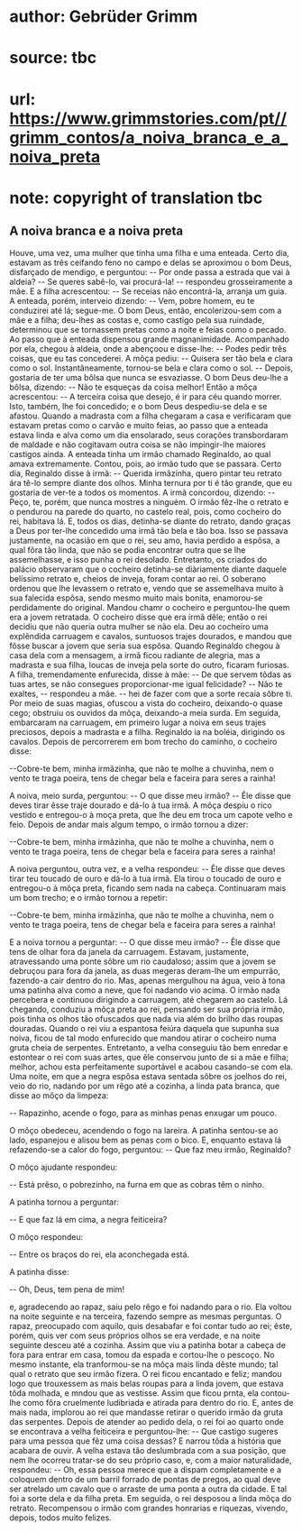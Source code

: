 # author: Gebrüder Grimm
# source: tbc
# url: https://www.grimmstories.com/pt//grimm_contos/a_noiva_branca_e_a_noiva_preta
# note: copyright of translation tbc

## A noiva branca e a noiva preta 

Houve, uma vez, uma mulher que tinha uma filha e uma enteada. Certo dia,
estavam as três ceifando feno no campo e delas se aproximou o bom Deus,
disfarçado de mendigo, e perguntou:
-- Por onde passa a estrada que vai à aldeia?
-- Se queres sabê-lo, vai procurá-la! -- respondeu grosseiramente a
mãe. E a filha acrescentou:
-- Se receias não encontrá-la, arranja um guia.
A enteada, porém, interveio dizendo:
-- Vem, pobre homem, eu te conduzirei até lá; segue-me.
O bom Deus, então, encolerizou-sem com a mãe e a filha; deu-lhes as
costas e, como castigo pela sua ruindade, determinou que se tornassem
pretas como a noite e feias como o pecado. Ao passo que à enteada
dispensou grande magnanimidade. Acompanhado por ela, chegou à aldeia,
onde a abençoou e disse-lhe:
-- Podes pedir três coisas, que eu tas concederei.
A môça pediu:
-- Quisera ser tão bela e clara como o sol.
Instantâneamente, tornou-se bela e clara como o sol.
-- Depois, gostaria de ter uma bôlsa que nunca se esvaziasse.
O bom Deus deu-lhe a bôlsa, dizendo:
-- Não te esqueças da coisa melhor!
Então a môça acrescentou:
-- A terceira coisa que desejo, é ir para céu quando morrer.
Isto, também, lhe foi concedido; e o bom Deus despediu-se dela e se
afastou.
Quando a madrasta com a filha chegaram a casa e verificaram que estavam
pretas como o carvão e muito feias, ao passo que a enteada estava linda
e alva como um dia ensolarado, seus corações transbordaram de maldade e
não cogitavam outra coisa se não impingir-lhe maiores castigos ainda.
A enteada tinha um irmão chamado Reginaldo, ao qual amava extremamente.
Contou, pois, ao irmão tudo que se passara.
Certo dia, Reginaldo disse à irmã:
-- Querida irmãzinha, quero pintar teu retrato ára tê-lo sempre diante
dos olhos. Minha ternura por ti é tão grande, que eu gostaria de ver-te
a todos os momentos.
A irmã concordou, dizendo:
-- Peço, te, porém, que nunca mostres a ninguém.
O irmão fêz-lhe o retrato e o pendurou na parede do quarto, no castelo
real, pois, como cocheiro do rei, habitava lá. E, todos os dias,
detinha-se diante do retrato, dando graças a Deus por ter-lhe concedido
uma irmã tão bela e tão boa.
Isso se passava justamente, na ocasião em que o rei, seu amo, havia
perdido a espôsa, a qual fôra tão linda, que não se podia encontrar
outra que se lhe assemelhasse, e isso punha o rei desolado.
Entretanto, os criados do palácio observaram que o cocheiro detinha-se
diàriamente diante daquele belíssimo retrato e, cheios de inveja, foram
contar ao rei.
O soberano ordenou que lhe levassem o retrato e, vendo que se
assemelhava muito à sua falecida espôsa, sendo mesmo muito mais bonita,
enamorou-se perdidamente do original.
Mandou chamr o cocheiro e perguntou-lhe quem era a jovem retratada. O
cocheiro disse que era irmã dêle; então o rei decidiu que não queria
outra mulher se não ela. Deu ao cocheiro uma explêndida carruagem e
cavalos, suntuosos trajes dourados, e mandou que fôsse buscar a jovem
que seria sua espôsa.
Quando Reginaldo chegou à casa dela com a mensagem, a irmã ficou
radiante de alegria, mas a madrasta e sua filha, loucas de inveja pela
sorte do outro, ficaram furiosas.
A filha, tremendamente enfurecida, disse à mãe:
-- De que servem tôdas as tuas artes, se não consegues proporcionar-me
igual felicidade?
-- Não te exaltes, -- respondeu a mãe. -- hei de fazer com que a
sorte recaia sôbre ti.
Por meio de suas magias, ofuscou a vista do cocheiro, deixando-o quase
cego; obstruiu os ouvidos da môça, deixando-a meia surda. Em seguida,
embarcaram na carruagem, em primeiro lugar a noiva em seus trajes
preciosos, depois a madrasta e a filha. Reginaldo ia na boléia,
dirigindo os cavalos. Depois de percorrerem em bom trecho do caminho, o
cocheiro disse:

--Cobre-te bem, minha irmãzinha,
que não te molhe a chuvinha,
nem o vento te traga poeira,
tens de chegar bela e faceira
para seres a rainha!

A noiva, meio surda, perguntou:
-- O que disse meu irmão?
-- Êle disse que deves tirar êsse traje dourado e dá-lo à tua irmã.
A môça despiu o rico vestido e entregou-o à moça preta, que lhe deu em
troca um capote velho e feio.
Depois de andar mais algum tempo, o irmão tornou a dizer:

--Cobre-te bem, minha irmãzinha,
que não te molhe a chuvinha,
nem o vento te traga poeira,
tens de chegar bela e faceira
para seres a rainha!

A noiva perguntou, outra vez, e a velha respondeu:
-- Êle disse que deves tirar teu toucado de ouro e dá-lo à tua irmã.
Ela tirou o toucado de ouro e entregou-o à môça preta, ficando sem nada
na cabeça.
Continuaram mais um bom trecho; e o irmão tornou a repetir:

--Cobre-te bem, minha irmãzinha,
que não te molhe a chuvinha,
nem o vento te traga poeira,
tens de chegar bela e faceira
para seres a rainha!

E a noiva tornou a perguntar:
-- O que disse meu irmão?
-- Êle disse que tens de olhar fora da janela da carruagem.
Estavam, justamente, atravessando uma ponte sôbre um rio caudaloso;
assim que a jovem se debruçou para fora da janela, as duas megeras
deram-lhe um empurrão, fazendo-a cair dentro do rio. Mas, apenas
mergulhou na água, veio à tona uma patinha alva como a neve, que foi
nadando vio acima.
O irmão nada percebera e continuou dirigindo a carruagem, até chegarem
ao castelo.
Lá chegando, conduziu a môça preta ao rei, pensando ser sua própria
irmão, pois tinha os olhos tão ofuscados que nada via além do brilho das
roupas douradas.
Quando o rei viu a espantosa feiúra daquela que supunha sua noiva, ficou
de tal modo enfurecido que mandou atirar o cocheiro numa gruta cheia de
serpentes. Entretanto, a velha conseguiu tão bem enredar e estontear o
rei com suas artes, que êle conservou junto de si a mãe e filha; melhor,
achou esta perfeitamente suportável e acabou casando-se com ela.
Uma noite, em que a negra espôsa estava sentada sôbre os joelhos do rei,
veio do rio, nadando por um rêgo até a cozinha, a linda pata branca, que
disse ao môço da limpeza:

-- Rapazinho, acende o fogo,
para as minhas penas enxugar um pouco.

O môço obedeceu, acendendo o fogo na lareira. A patinha sentou-se ao
lado, espanejou e alisou bem as penas com o bico. E, enquanto estava lá
refazendo-se a calor do fogo, perguntou:
-- Que faz meu irmão, Reginaldo?

O môço ajudante respondeu:

-- Está prêso, o pobrezinho,
na furna em que as cobras têm o ninho.

A patinha tornou a perguntar:

-- E que faz lá em cima,
a negra feiticeira?

O môço respondeu:

-- Entre os braços do rei,
ela aconchegada está.

A patinha disse:

-- Oh, Deus, tem pena de mim!

e, agradecendo ao rapaz, saiu pelo rêgo e foi nadando para o rio.
Ela voltou na noite seguinte e na terceira, fazendo sempre as mesmas
perguntas.
O rapaz, preocupado com aquilo, quis desabafar e foi contar tudo ao rei;
êste, porém, quis ver com seus próprios olhos se era verdade, e na noite
seguinte desceu até a cozinha. Assim que viu a patinha botar a cabeça de
fora para entrar em casa, tomou da espada e cortou-lhe o pescoço. No
mesmo instante, ela tranformou-se na môça mais linda dêste mundo; tal
qual o retrato que seu irmão fizera.
O rei ficou encantado e feliz; mandou logo que trouxessem as mais belas
roupas para a linda jovem, que estava tôda molhada, e mndou que as
vestisse.
Assim que ficou prnta, ela contou-lhe como fôra cruelmente ludibriada e
atirada para dentro do rio. E, antes de mais nada, implorou ao rei que
mandasse retirar o querido irmão da gruta das serpentes. Depois de
atender ao pedido dela, o rei foi ao quarto onde se encontrava a velha
feiticeira e perguntou-lhe:
-- Que castigo sugeres para uma pessoa que fêz uma coisa dessas?
E narrou tôda a história que acabara de ouvir. A velha estava tão
deslumbrada com a sua posição, que nem lhe ocorreu tratar-se do seu
próprio caso, e, com a maior naturalidade, respondeu:
-- Oh, essa pessoa merece que a dispam completamente e a coloquem
dentro de um barril forrado de pontas de pregos, ao qual deve ser
atrelado um cavalo que o arraste de uma ponta a outra da cidade.
E tal foi a sorte dela e da filha preta.
Em seguida, o rei desposou a linda môça do retrato. Recompensou o irmão
com grandes honrarias e riquezas, vivendo, depois, todos muito felizes.
